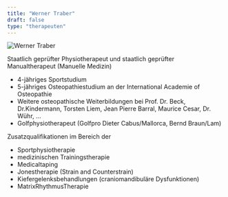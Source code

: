 ```yaml
---
title: "Werner Traber"
draft: false
type: "therapeuten"
---
```

![Werner Traber](/physio-traber.de/img/werner.jpg)

Staatlich geprüfter Physiotherapeut und staatlich geprüfter Manualtherapeut (Manuelle Medizin)

* 4-jähriges Sportstudium
* 5-jähriges Osteopathiestudium an der International Academie of Osteopathie
* Weitere osteopathische Weiterbildungen bei Prof. Dr. Beck, Dr.Kindermann, Torsten Liem, Jean Pierre Barral,
Maurice Cesar, Dr. Wühr, …
* Golfphysiotherapeut (Golfpro Dieter Cabus/Mallorca, Bernd Braun/Lam)

Zusatzqualifikationen im Bereich der

* Sportphysiotherapie
* medizinischen Trainingstherapie
* Medicaltaping
* Jonestherapie (Strain and Counterstrain)
* Kiefergelenksbehandlungen (craniomandibuläre Dysfunktionen)
* MatrixRhythmusTherapie
